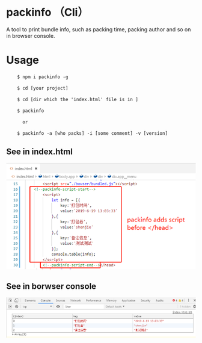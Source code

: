 # packinfo （Cli）

A tool to print bundle info, such as packing time, packing author and so on in browser console.

# Usage

```
    $ npm i packinfo -g
```

```
    $ cd [your project]
```

```
    $ cd [dir which the 'index.html' file is in ]
```

```
    $ packinfo
```

```
      or
```

```
    $ packinfo -a [who packs] -i [some comment] -v [version]
```

## See in index.html
![script](https://github.com/ShenJet/npm-packinfo-cli/blob/master/imgs/packinfo1.png "script in index.html")


## See in borwser console
![console](https://github.com/ShenJet/npm-packinfo-cli/blob/master/imgs/packinfo2.png "log in borwser console")

